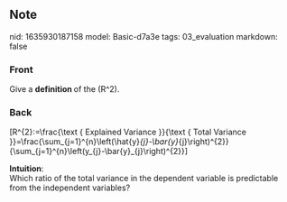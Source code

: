 ## Note
nid: 1635930187158
model: Basic-d7a3e
tags: 03_evaluation
markdown: false

### Front
Give a <b>definition </b>of the \(R^2\).

### Back
\[R^{2}:=\frac{\text { Explained Variance }}{\text { Total Variance
}}=\frac{\sum_{j=1}^{n}\left(\hat{y}_{j}-\bar{y}_{j}\right)^{2}}{\sum_{j=1}^{n}\left(y_{j}-\bar{y}_{j}\right)^{2}}\]
<div>
  <b>Intuition</b>:
</div>
<div>
  Which ratio of the total variance in the dependent variable is
  predictable from the independent variables?
</div>
